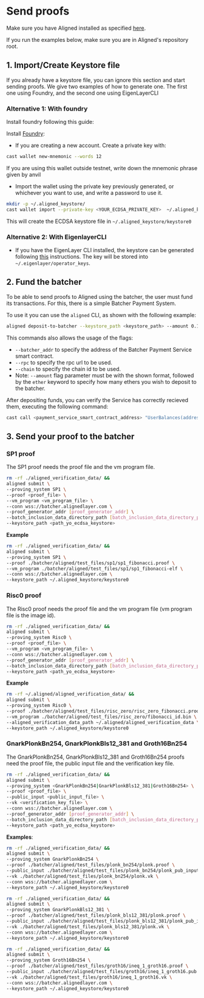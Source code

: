 # Send proofs

Make sure you have Aligned installed as specified [here](./README.md#how-to-use-the-testnet).

If you run the examples below, make sure you are in Aligned's repository root.

## 1. Import/Create Keystore file

If you already have a keystore file, you can ignore this section and start sending proofs. We give two examples of how to generate one. The first one using Foundry, and the second one using EigenLayerCLI

### Alternative 1: With foundry

Install foundry following this guide:

Install [Foundry](https://book.getfoundry.sh/getting-started/installation):

- If you are creating a new account. Create a private key with:

```bash
cast wallet new-mnemonic --words 12
```

If you are using this wallet outside testnet, write down the mnemonic phrase given by anvil

- Import the wallet using the private key previously generated, or whichever you want to use, and write a password to use it.

```bash
mkdir -p ~/.aligned_keystore/
cast wallet import --private-key <YOUR_ECDSA_PRIVATE_KEY>  ~/.aligned_keystore/keystore0
```

This will create the ECDSA keystore file in `~/.aligned_keystore/keystore0`

### Alternative 2: With EigenlayerCLI

- If you have the EigenLayer CLI installed, the keystore can be generated following [this](https://docs.eigenlayer.xyz/eigenlayer/operator-guides/operator-installation#import-keys) instructions. The key will be stored into `~/.eigenlayer/operator_keys`.

## 2. Fund the batcher

To be able to send proofs to Aligned using the batcher, the user must fund its transactions. For this, there is a simple Batcher Payment System.

To use it you can use the `aligned` CLI, as shown with the following example:

```bash
aligned deposit-to-batcher --keystore_path <keystore_path> --amount 0.1ether
```

This commands also allows the usage of the flags: 
- `--batcher_addr` to specify the address of the Batcher Payment Service smart contract.
- `--rpc` to specify the rpc url to be used.
- `--chain` to specify the chain id to be used.
- Note: `--amount` flag parameter must be with the shown format, followed by the `ether` keyword to specify how many ethers you wish to deposit to the batcher.

After depositing funds, you can verify the Service has correctly recieved them, executing the following command:
```bash
cast call <payment_service_smart_contract_address> "UserBalances(address)(uint256)" <address>
```

## 3. Send your proof to the batcher

### SP1 proof

The SP1 proof needs the proof file and the vm program file.

```bash
rm -rf ./aligned_verification_data/ &&
aligned submit \
--proving_system SP1 \
--proof <proof_file> \
--vm_program <vm_program_file> \
--conn wss://batcher.alignedlayer.com \
--proof_generator_addr [proof_generator_addr] \
--batch_inclusion_data_directory_path [batch_inclusion_data_directory_path] \
--keystore_path <path_yo_ecdsa_keystore> 
```

**Example**

```bash
rm -rf ./aligned_verification_data/ &&
aligned submit \
--proving_system SP1 \
--proof ./batcher/aligned/test_files/sp1/sp1_fibonacci.proof \
--vm_program ./batcher/aligned/test_files/sp1/sp1_fibonacci-elf \
--conn wss://batcher.alignedlayer.com \
--keystore_path ~/.aligned_keystore/keystore0
```

### Risc0 proof

The Risc0 proof needs the proof file and the vm program file (vm program file is the image id).

```bash
rm -rf ./aligned_verification_data/ &&
aligned submit \
--proving_system Risc0 \
--proof <proof_file> \
--vm_program <vm_program_file> \
--conn wss://batcher.alignedlayer.com \
--proof_generator_addr [proof_generator_addr] \
--batch_inclusion_data_directory_path [batch_inclusion_data_directory_path] \
--keystore_path <path_yo_ecdsa_keystore>
```

**Example**

```bash
rm -rf ~/.aligned/aligned_verification_data/ &&                                                                                
aligned submit \
--proving_system Risc0 \
--proof ./batcher/aligned/test_files/risc_zero/risc_zero_fibonacci.proof \
--vm_program ./batcher/aligned/test_files/risc_zero/fibonacci_id.bin \
--aligned_verification_data_path ~/.aligned/aligned_verification_data \
--keystore_path ~/.aligned_keystore/keystore0
```

### GnarkPlonkBn254, GnarkPlonkBls12_381 and Groth16Bn254

The GnarkPlonkBn254, GnarkPlonkBls12_381 and Groth16Bn254 proofs need the proof file, the public input file and the verification key file.

```bash
rm -rf ./aligned_verification_data/ &&
aligned submit \
--proving_system <GnarkPlonkBn254|GnarkPlonkBls12_381|Groth16Bn254> \
--proof <proof_file> \
--public_input <public_input_file> \
--vk <verification_key_file> \
--conn wss://batcher.alignedlayer.com \
--proof_generator_addr [proof_generator_addr] \
--batch_inclusion_data_directory_path [batch_inclusion_data_directory_path] \
--keystore_path <path_yo_ecdsa_keystore>
```

**Examples**:

```bash
rm -rf ./aligned_verification_data/ &&
aligned submit \
--proving_system GnarkPlonkBn254 \
--proof ./batcher/aligned/test_files/plonk_bn254/plonk.proof \
--public_input ./batcher/aligned/test_files/plonk_bn254/plonk_pub_input.pub \
--vk ./batcher/aligned/test_files/plonk_bn254/plonk.vk \
--conn wss://batcher.alignedlayer.com \
--keystore_path ~/.aligned_keystore/keystore0
```

```bash
rm -rf ./aligned_verification_data/ &&
aligned submit \
--proving_system GnarkPlonkBls12_381 \
--proof ./batcher/aligned/test_files/plonk_bls12_381/plonk.proof \
--public_input ./batcher/aligned/test_files/plonk_bls12_381/plonk_pub_input.pub \
--vk ./batcher/aligned/test_files/plonk_bls12_381/plonk.vk \
--conn wss://batcher.alignedlayer.com \
--keystore_path ~/.aligned_keystore/keystore0
```

```bash
rm -rf ./aligned_verification_data/ &&
aligned submit \
--proving_system Groth16Bn254 \
--proof ./batcher/aligned/test_files/groth16/ineq_1_groth16.proof \
--public_input ./batcher/aligned/test_files/groth16/ineq_1_groth16.pub \
--vk ./batcher/aligned/test_files/groth16/ineq_1_groth16.vk \
--conn wss://batcher.alignedlayer.com \
--keystore_path ~/.aligned_keystore/keystore0
```

